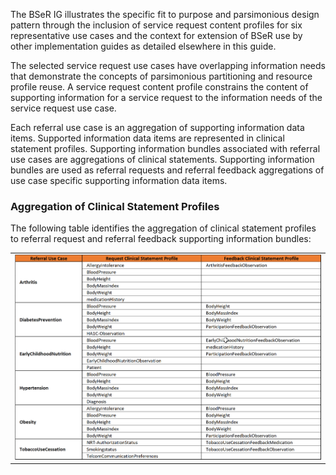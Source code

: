 The BSeR IG illustrates the specific fit to purpose and parsimonious design pattern through the inclusion of service request content profiles for six representative use cases and the context for extension of BSeR use by other implementation guides as detailed elsewhere in this guide. 

The selected service request use cases have overlapping information needs that demonstrate the concepts of parsimonious partitioning and resource profile reuse. A service request content profile constrains the content of supporting information for a service request to the information needs of the service request use case.

Each referral use case is an aggregation of supporting information data items. Supported information data items are represented in clinical statement profiles. Supporting information bundles associated with referral use cases are aggregations of clinical statements. Supporting information bundles are used as referral requests and referral feedback aggregations of use case specific supporting information data items.

### Aggregation of Clinical Statement Profiles

The following table identifies the aggregation of clinical statement profiles to referral request and referral feedback supporting information bundles:

<center>
	<table><tr><td><img src="Supporting Information Bundles.png" style="width:100%;"/></td></tr></table>
	</center>